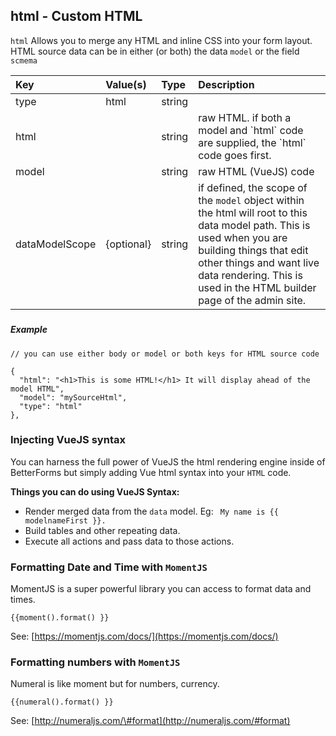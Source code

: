 ## html - Custom HTML

`html` Allows you to merge any HTML and inline CSS into your form layout. HTML source data can be in either \(or both\) the data `model` or the field `scmema`

| Key | Value\(s\) | Type | Description |
| :--- | :--- | :--- | :--- |
| type | html | string |  |
| html |  | string | raw HTML. if both a model and \`html\` code are supplied, the \`html\` code goes first. |
| model |  | string | raw HTML \(VueJS\) code |
| dataModelScope | {optional} | string | if defined, the scope of the `model` object within the html will root to this data model path. This is used when you are building things that edit other things and want live data rendering. This is used in the HTML builder page of the admin site. |

##### 

##### Example

```
// you can use either body or model or both keys for HTML source code

{
  "html": "<h1>This is some HTML!</h1> It will display ahead of the model HTML",
  "model": "mySourceHtml",
  "type": "html"
},
```

### Injecting VueJS syntax

You can harness the full power of VueJS the html rendering engine inside of BetterForms but simply adding Vue html syntax into your `HTML` code. 

**Things you can do using VueJS Syntax:**

* Render merged data from the `data` model. Eg: ` My name is {{ modelnameFirst }}.`
*  Build tables and other repeating data.
* Execute all actions and pass data to those actions.

### Formatting Date and Time with `MomentJS`

MomentJS is a super powerful library you can access to format data and times.

`{{moment().format() }}`

See: [https://momentjs.com/docs/](https://momentjs.com/docs/)

### Formatting numbers with `MomentJS`

Numeral is like moment but for numbers, currency.

`{{numeral().format() }}`

See: [http://numeraljs.com/\#format](http://numeraljs.com/#format)

